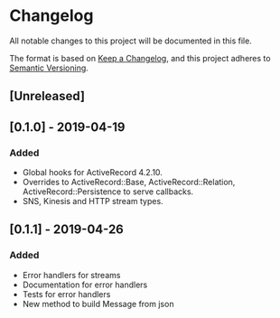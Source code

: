 # Changelog
All notable changes to this project will be documented in this file.

The format is based on [Keep a Changelog](https://keepachangelog.com/en/1.0.0/),
and this project adheres to [Semantic Versioning](https://semver.org/spec/v2.0.0.html).

## [Unreleased]

## [0.1.0] - 2019-04-19
### Added
- Global hooks for ActiveRecord 4.2.10.
- Overrides to ActiveRecord::Base, ActiveRecord::Relation, ActiveRecord::Persistence to serve callbacks.
- SNS, Kinesis and HTTP stream types.

## [0.1.1] - 2019-04-26
### Added
- Error handlers for streams
- Documentation for error handlers
- Tests for error handlers
- New method to build Message from json
